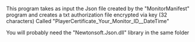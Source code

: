 This program takes as input the Json file created by the "MonitorManifest" program and creates a txt authorization file encrypted via key (32 characters)
Called "PlayerCertificate_Your_Monitor_ID__DateTime"


You will probably need the "Newtonsoft.Json.dll" library in the same folder
